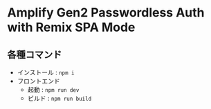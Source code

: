 # Amplify Gen2 Passwordless Auth with Remix SPA Mode

## 各種コマンド

- インストール : `npm i`
- フロントエンド
  - 起動 : `npm run dev`
  - ビルド : `npm run build`

